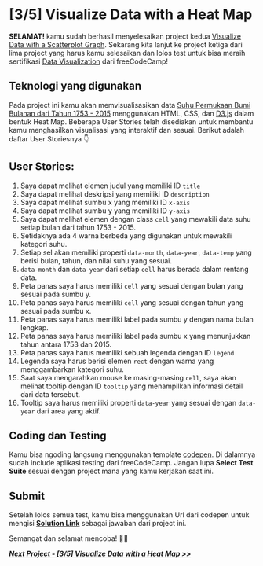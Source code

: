 # [3/5] Visualize Data with a Heat Map

**SELAMAT!** kamu sudah berhasil menyelesaikan project kedua [Visualize Data with a Scatterplot Graph](https://github.com/dipintoo/freeCodeCamp_D3-Scatterplot-Graph). Sekarang kita lanjut ke project ketiga dari lima project yang harus kamu selesaikan dan lolos test untuk bisa meraih sertifikasi [Data Visualization](https://www.freecodecamp.org/learn/data-visualization/#json-apis-and-ajax) dari freeCodeCamp!

## Teknologi yang digunakan

Pada project ini kamu akan memvisualisasikan data [Suhu Permukaan Bumi Bulanan dari Tahun 1753 - 2015](https://raw.githubusercontent.com/freeCodeCamp/ProjectReferenceData/master/global-temperature.json) menggunakan HTML, CSS, dan [D3.js](https://d3js.org/) dalam bentuk Heat Map. Beberapa User Stories telah disediakan untuk membantu kamu menghasilkan visualisasi yang interaktif dan sesuai. Berikut adalah daftar User Storiesnya 👇

## User Stories:

1. Saya dapat melihat elemen judul yang memiliki ID `title`
2. Saya dapat melihat deskripsi yang memiliki ID  `description`
3. Saya dapat melihat sumbu x yang memiliki ID `x-axis`
4. Saya dapat melihat sumbu y yang memiliki ID `y-axis`
5. Saya dapat melihat elemen dengan class `cell` yang mewakili data suhu setiap bulan dari tahun 1753 - 2015.
6. Setidaknya ada 4 warna berbeda yang digunakan untuk mewakili kategori suhu.
7. Setiap sel akan memiliki properti `data-month`, `data-year`, `data-temp` yang berisi bulan, tahun, dan nilai suhu yang sesuai.
8. `data-month` dan `data-year` dari setiap `cell` harus berada dalam rentang data.
9. Peta panas saya harus memiliki `cell` yang sesuai dengan bulan yang sesuai pada sumbu y.
10. Peta panas saya harus memiliki `cell` yang sesuai dengan tahun yang sesuai pada sumbu x.
11. Peta panas saya harus memiliki label pada sumbu y dengan nama bulan lengkap.
12. Peta panas saya harus memiliki label pada sumbu x yang menunjukkan tahun antara 1753 dan 2015.
13. Peta panas saya harus memiliki sebuah legenda dengan ID `legend`
14. Legenda saya harus berisi elemen `rect` dengan warna yang menggambarkan kategori suhu.
15. Saat saya mengarahkan mouse ke masing-masing `cell`, saya akan melihat tooltip dengan ID `tooltip` yang menampilkan informasi detail dari data tersebut.
16. Tooltip saya harus memiliki properti `data-year` yang sesuai dengan `data-year` dari area yang aktif.
    
## Coding dan Testing

Kamu bisa ngoding langsung menggunakan template [codepen](https://codepen.io/pen?template=MJjpwO). Di dalamnya sudah include aplikasi testing dari freeCodeCamp. Jangan lupa **Select Test Suite** sesuai dengan project mana yang kamu kerjakan saat ini. 

## Submit

Setelah lolos semua test, kamu bisa menggunakan Url dari codepen untuk mengisi [**Solution Link**](https://www.freecodecamp.org/learn/data-visualization/data-visualization-projects/visualize-data-with-a-heat-map) sebagai jawaban dari project ini.

Semangat dan selamat mencoba! 🚀📜  


[***Next Project - [3/5] Visualize Data with a Heat Map >>***]()
